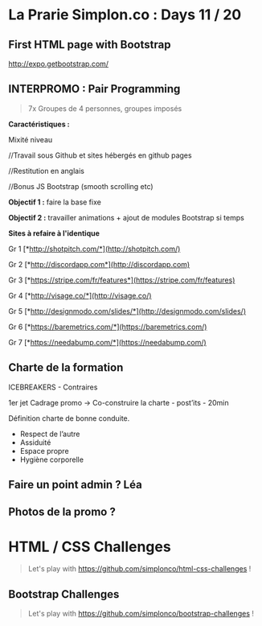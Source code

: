 # La Prarie Simplon.co : Days 11 / 20

## First HTML page with Bootstrap

http://expo.getbootstrap.com/

## INTERPROMO : Pair Programming

> 7x Groupes de 4 personnes, groupes imposés

**Caractéristiques :**

Mixité niveau

//Travail sous Github et sites hébergés en github pages

//Restitution en anglais

//Bonus JS Bootstrap (smooth scrolling etc)

**Objectif 1 :** faire la base fixe

**Objectif 2 :** travailler animations + ajout de modules Bootstrap si temps

**Sites à refaire à l'identique**

Gr 1 [*http://shotpitch.com/*](http://shotpitch.com/)

Gr 2 [*http://discordapp.com*](http://discordapp.com)

Gr 3 [*https://stripe.com/fr/features*](https://stripe.com/fr/features)

Gr 4 [*http://visage.co/*](http://visage.co/)

Gr 5 [*http://designmodo.com/slides/*](http://designmodo.com/slides/)

Gr 6 [*https://baremetrics.com/*](https://baremetrics.com/)

Gr 7 [*https://needabump.com/*](https://needabump.com/)

## Charte de la formation

ICEBREAKERS - Contraires

1er jet Cadrage promo -> Co-construire la charte - post’its - 20min

Définition charte de bonne conduite.
- Respect de l’autre
- Assiduité
- Espace propre
- Hygiène corporelle

## Faire un point admin ? Léa

## Photos de la promo ?

# HTML / CSS Challenges

> Let's play with https://github.com/simplonco/html-css-challenges !

## Bootstrap Challenges

> Let's play with https://github.com/simplonco/bootstrap-challenges !
